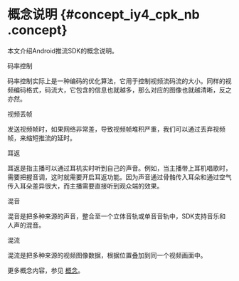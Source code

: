 # 概念说明 {#concept_iy4_cpk_nb .concept}

本文介绍Android推流SDK的概念说明。

码率控制

码率控制实际上是一种编码的优化算法，它用于控制视频流码流的大小。同样的视频编码格式，码流大，它包含的信息也就越多，那么对应的图像也就越清晰，反之亦然。

视频丢帧

发送视频帧时，如果网络非常差，导致视频帧堆积严重，我们可以通过丢弃视频帧，来缩短推流的延时。

耳返

耳返是指主播可以通过耳机实时听到自己的声音。例如，当主播带上耳机唱歌时，需要把握音调，这时就需要开启耳返功能。因为声音通过骨骼传入耳朵和通过空气传入耳朵差异很大，而主播需要直接听到观众端的效果。

混音

混音是把多种来源的声音，整合至一个立体音轨或单音音轨中，SDK支持音乐和人声的混音。

混流

混流是把多种来源的视频图像数据，根据位置叠加到同一个视频画面中。

更多概念内容，参见 [概念](https://help.aliyun.com/document_detail/64072.html)。

